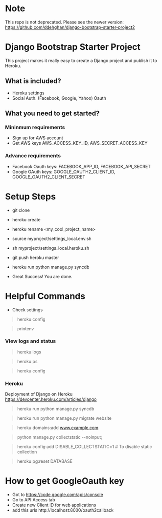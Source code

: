 Note
=====
This repo is not deprecated. 
Please see the newer version: https://github.com/ddehghan/django-bootstrap-starter-project2



Django Bootstrap Starter Project
============================
This project makes it really easy to create a Django project and publish it to Heroku.


What is included?
-----------------
* Heroku settings
* Social Auth. (Facebook, Google, Yahoo) Oauth


What you need to get started?
-----------------------------

### Mininmum requirements

* Sign up for AWS account
* Get AWS keys AWS_ACCESS_KEY_ID, AWS_SECRET_ACCESS_KEY


### Advance requirements

* Facebook Oauth keys: FACEBOOK_APP_ID, FACEBOOK_API_SECRET
* Google OAuth keys: GOOGLE_OAUTH2_CLIENT_ID, GOOGLE_OAUTH2_CLIENT_SECRET



Setup Steps
===========

* git clone
* heroku create
* heroku rename <my_cool_project_name>
* source myproject/settings_local.env.sh
* sh myproject/settings_local.heroku.sh
* git push heroku master
* heroku run python manage.py syncdb

* Great Success! You are done.


Helpful Commands
================


* Check settings

> heroku config

> printenv


### View logs and status
> heroku logs

> heroku ps

> heroku config


### Heroku 
Deployment of Django on Heroku https://devcenter.heroku.com/articles/django

> heroku run python manage.py syncdb

> heroku run python manage.py migrate website


> heroku domains:add www.example.com


> python manage.py collectstatic --noinput;

> heroku config:add DISABLE_COLLECTSTATIC=1         # To disable static collection

> heroku pg:reset DATABASE


How to get GoogleOauth key
==========================

* Got to https://code.google.com/apis/console
* Go to API Access tab
* Create new Client ID for web applications
* add this urls http://localhost:8000/oauth2callback
